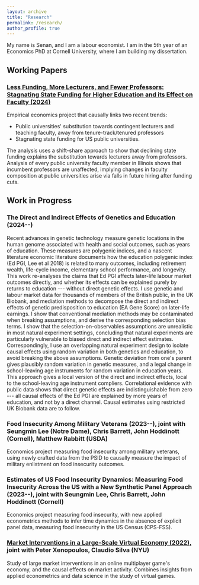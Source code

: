 ```yaml
---
layout: archive
title: "Research"
permalink: /research/
author_profile: true
---
```


My name is Senan, and I am a labour economist.
I am in the 5th year of an Economics PhD at Cornell University, where I am building my dissertation.

## Working Papers

### [Less Funding, More Lecturers, and Fewer Professors: Stagnating State Funding for Higher Education and its Effect on Faculty (2024)](https://github.com/shoganhennessy/state-funding-faculty/blob/main/state-funding-faculty-2024.pdf)

Empirical economics project that causally links two recent trends:

- Public universities' substitution towards contingent lecturers and teaching faculty, away from tenure-track/tenured professors
- Stagnating state funding for US public universities.

The analysis uses a shift-share approach to show that declining state funding explains the substitution towards lecturers away from professors.
Analysis of every public university faculty member in Illinois shows that incumbent professors are unaffected, implying changes in faculty composition at public universities arise via falls in future hiring after funding cuts.

## Work in Progress

### The Direct and Indirect Effects of Genetics and Education (2024--)

Recent advances in genetic technology measure genetic locations in the human genome associated with health and social outcomes, such as years of education.
These measures are polygenic indices, and a nascent literature economic literature documents how the education polygenic index (Ed PGI, Lee et al 2018) is related to many outcomes, including retirement wealth, life-cycle income, elementary school performance, and longevity.
This work re-analyses the claims that Ed PGI affects later-life labour market outcomes directly, and whether its effects can be explained purely by returns to education --- without direct genetic effects.
I use genetic and labour market data for thousands of members of the British public, in the UK Biobank, and mediation methods to decompose the direct and indirect effects of genetic predisposition to education (EA Gene Score) on later-life earnings.
I show that conventional mediation methods may be contaminated when breaking assumptions, and derive the corresponding selection bias terms.
I show that the selection-on-observables assumptions are unrealistic in most natural experiment settings, concluding that natural experiments are particularly vulnerable to biased direct and indirect effect estimates.
Correspondingly, I use an overlapping natural experiment design to isolate causal effects using random variation in both genetics and education, to avoid breaking the above assumptions.
Genetic deviation from one's parent gives plausibly random variation in genetic measures, and a legal change in school-leaving age instruments for random variation in education years.
This approach gives a local version of the direct and indirect effects, local to the school-leaving age instrument compliers.
Correlational evidence with public data shows that direct genetic effects are indistinguishable from zero --- all causal effects of the Ed PGI are explained by more years of education, and not by a direct channel.
Causal estimates using restricted UK Biobank data are to follow.

### Food Insecurity Among Military Veterans (2023--), joint with Seungmin Lee (Notre Dame), Chris Barrett, John Hoddinott (Cornell), Matthew Rabbitt (USDA)

Economics project measuring food insecurity among military veterans, using newly crafted data from the PSID to causally measure the impact of military enlistment on food insecurity outcomes.

### Estimates of US Food Insecurity Dynamics: Measuring Food Insecurity Across the US with a New Synthetic Panel Approach (2023--), joint with Seungmin Lee, Chris Barrett, John Hoddinott (Cornell)

Economics project measuring food insecurity, with new applied econometrics methods to infer time dynamics in the absence of explicit panel data, measuring food insecurity in the US Census (CPS-FSS).


### [Market Interventions in a Large-Scale Virtual Economy (2022),](https://doi.org/10.48550/arXiv.2210.07970) joint with Peter Xenopoulos, Claudio Silva (NYU)

Study of large market interventions in an online multiplayer game's economy, and the causal effects on market activity.
Combines insights from applied econometrics and data science in the study of virtual games.
